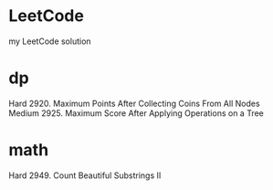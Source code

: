 # LeetCode
my LeetCode solution

# dp
Hard   2920. Maximum Points After Collecting Coins From All Nodes <br>
Medium 2925. Maximum Score After Applying Operations on a Tree <br>

# math
Hard  2949. Count Beautiful Substrings II <br>
